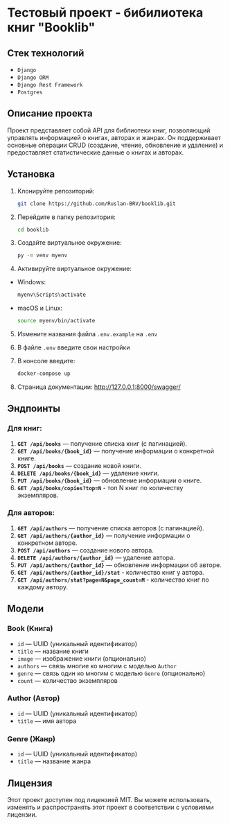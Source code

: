 # Тестовый проект - бибилиотека книг "Booklib"

## Стек технологий
- `Django`
- `Django ORM`
- `Django Rest Framework`
- `Postgres`

## Описание проекта

Проект представляет собой API для библиотеки книг, позволяющий управлять информацией о книгах, авторах и жанрах. Он поддерживает основные операции CRUD (создание, чтение, обновление и удаление) и предоставляет статистические данные о книгах и авторах.

## Установка

1. Клонируйте репозиторий:
   ```bash
   git clone https://github.com/Ruslan-BRV/booklib.git

2. Перейдите в папку репозитория:
   ```bash
   cd booklib

3. Создайте виртуальное окружение:
    ```bash
    py -m venv myenv

4. Активируйте виртуальное окружение:
- Windows: 
    ```bash
    myenv\Scripts\activate

- macOS и Linux: 
    ```bash
    source myenv/bin/activate

5. Измените названия файла `.env.example` на `.env`

6. В файле `.env` введите свои настройки

7. В консоле введите:
    ```bash
    docker-compose up

8. Страница документации: http://127.0.0.1:8000/swagger/

## Эндпоинты

### Для книг:

1. **`GET /api/books`** — получение списка книг (с пагинацией).
2. **`GET /api/books/{book_id}`** — получение информации о конкретной книге.
3. **`POST /api/books`** — создание новой книги.
4. **`DELETE /api/books/{book_id}`** — удаление книги.
5. **`PUT /api/books/{book_id}`** — обновление информации о книге.
6. **`GET /api/books/copies?top=N`** - топ N книг по количеству экземпляров.

### Для авторов:

1. **`GET /api/authors`** — получение списка авторов (с пагинацией).
2. **`GET /api/authors/{author_id}`** — получение информации о конкретном авторе.
3. **`POST /api/authors`** — создание нового автора.
4. **`DELETE /api/authors/{author_id}`** — удаление автора.
5. **`PUT /api/authors/{author_id}`** — обновление информации об авторе.
6. **`GET /api/authors/{author_id}/stat`** - количество книг у автора.
7. **`GET /api/authors/stat?page=N&page_count=M`** - количество книг по каждому автору.

## Модели

### Book (Книга)
- `id` — UUID (уникальный идентификатор)
- `title` — название книги
- `image` — изображение книги (опционально)
- `authors` — связь многие ко многим с моделью `Author`
- `genre` — связь один ко многим с моделью `Genre` (опционально)
- `count` — количество экземпляров

### Author (Автор)
- `id` — UUID (уникальный идентификатор)
- `title` — имя автора

### Genre (Жанр)
- `id` — UUID (уникальный идентификатор)
- `title` — название жанра

## Лицензия
Этот проект доступен под лицензией MIT. Вы можете использовать, изменять и распространять этот проект в соответствии с условиями лицензии.
